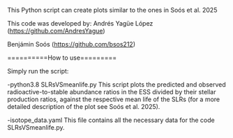 This Python script can create plots similar to the ones in Soós et al. 2025

This code was developed by:
Andrés Yagüe López (https://github.com/AndresYague)

Benjámin Soós (https://github.com/bsos212)

==========How to use=========

Simply run the script:

-python3.8 SLRsVSmeanlife.py
This script plots the predicted and observed radioactive-to-stable abundance ratios in the ESS divided by their stellar production ratios, against the respective mean life of the SLRs (for a more detailed description of the plot see Soós et al. 2025).

-isotope_data.yaml
This file contains all the necessary data for the code SLRsVSmeanlife.py. 
